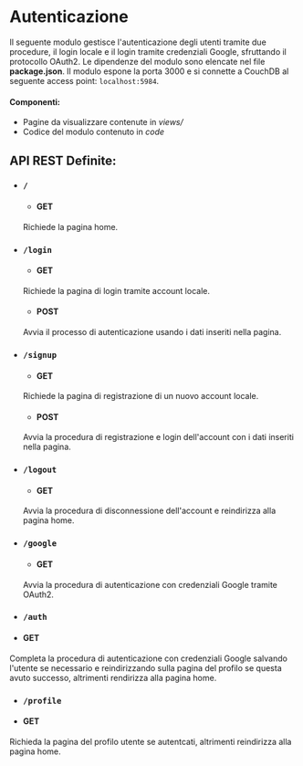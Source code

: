# Autenticazione
Il seguente modulo gestisce l'autenticazione degli utenti tramite due procedure, il login locale e il login tramite credenziali Google, sfruttando il protocollo OAuth2. Le dipendenze del modulo sono elencate nel file  __package.json__.
Il modulo espone la porta 3000 e si connette a CouchDB al seguente access point: `localhost:5984`.

#### Componenti:
* Pagine da visualizzare contenute in _views/_
* Codice del modulo contenuto in _code_

## API REST Definite:
* ### `/`
  * #### GET
  Richiede la pagina home.

* ### `/login`
  * #### GET
  Richiede la pagina di login tramite account locale.
  * #### POST
  Avvia il processo di autenticazione usando i dati inseriti nella pagina.

* ### `/signup`
  * #### GET
  Richiede la pagina di registrazione di un nuovo account locale.
  * #### POST
  Avvia la procedura di registrazione e login dell'account con i dati inseriti nella pagina.

* ### `/logout`
  * #### GET
  Avvia la procedura di disconnessione dell'account e reindirizza alla pagina home.

* ### `/google`
  * #### GET
  Avvia la procedura di autenticazione con credenziali Google tramite OAuth2.

* ### `/auth`
 * #### GET
 Completa la procedura di autenticazione con credenziali Google salvando l'utente se necessario e reindirizzando sulla pagina del profilo se questa avuto successo, altrimenti rendirizza alla pagina home.

* ### `/profile`
 * #### GET
 Richieda la pagina del profilo utente se autentcati, altrimenti reindirizza alla pagina home.
